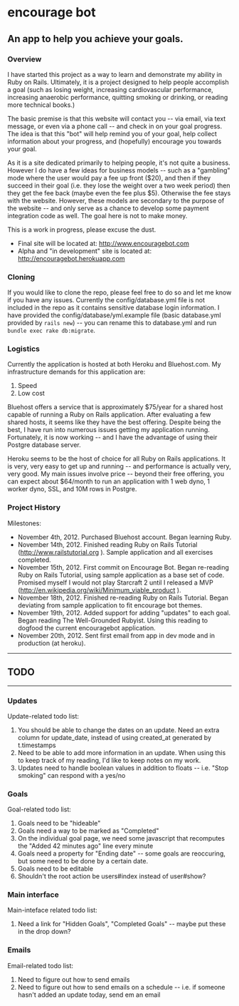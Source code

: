 encourage bot
=============

An app to help you achieve your goals.
--------------------------------------

### Overview

I have started this project as a way to learn and demonstrate my ability in Ruby on Rails. Ultimately, it is a project designed to help people accomplish a goal (such as losing weight, increasing cardiovascular performance, increasing anaerobic performance, quitting smoking or drinking, or reading more technical books.)

The basic premise is that this website will contact you -- via email, via text message, or even via a phone call -- and check in on your goal progress. The idea is that this "bot" will help remind you of your goal, help collect information about your progress, and (hopefully) encourage you towards your goal.

As it is a site dedicated primarily to helping people, it's not quite a business. However I do have a few ideas for business models -- such as a "gambling" mode where the user would pay a fee up front ($20), and then if they succeed in their goal (i.e. they lose the weight over a two week period) then they get the fee back (maybe even the fee plus $5). Otherwise the fee stays with the website. However, these models are secondary to the purpose of the website -- and only serve as a chance to develop some payment integration code as well. The goal here is not to make money.

This is a work in progress, please excuse the dust.

- Final site will be located at: http://www.encouragebot.com
- Alpha and "in development" site is located at: http://encouragebot.herokuapp.com

### Cloning

If you would like to clone the repo, please feel free to do so and let me know if you have any issues. Currently the config/database.yml file is not included in the repo as it contains sensitive database login information. I have provided the config/database/yml.example file (basic database.yml provided by `rails new`) -- you can rename this to database.yml and run `bundle exec rake db:migrate`.

### Logistics

Currently the application is hosted at both Heroku and Bluehost.com. My infrastructure demands for this application are:

1. Speed
2. Low cost

Bluehost offers a service that is approximately $75/year for a shared host capable of running a Ruby on Rails application. After evaluating a few shared hosts, it seems like they have the best offering. Despite being the best, I have run into numerous issues getting my application running. Fortunately, it is now working -- and I have the advantage of using their Postgre database server.

Heroku seems to be the host of choice for all Ruby on Rails applications. It is very, very easy to get up and running -- and performance is actually very, very good. My main issues involve price -- beyond their free offering, you can expect about $64/month to run an application with 1 web dyno, 1 worker dyno, SSL, and 10M rows in Postgre.

### Project History

Milestones:

- November 4th, 2012. Purchased Bluehost account. Began learning Ruby.
- November 14th, 2012. Finished reading Ruby on Rails Tutorial (http://www.railstutorial.org ). Sample application and all exercises completed.
- November 15th, 2012. First commit on Encourage Bot. Began re-reading Ruby on Rails Tutorial, using sample application as a base set of code. Promised myself I would not play Starcraft 2 until I released a MVP (http://en.wikipedia.org/wiki/Minimum_viable_product ). 
- November 18th, 2012. Finished re-reading Ruby on Rails Tutorial. Began deviating from sample application to fit encourage bot themes.
- November 19th, 2012. Added support for adding "updates" to each goal. Began reading The Well-Grounded Rubyist. Using this reading to dogfood the current encouragebot application. 
- November 20th, 2012. Sent first email from app in dev mode and in production (at heroku). 

---
## TODO
---

### Updates

Update-related todo list:  

1. You should be able to change the dates on an update. Need an extra column for update_date, instead of using created_at generated by t.timestamps
2. Need to be able to add more information in an update. When using this to keep track of my reading, I'd like to keep notes on my work.
3. Updates need to handle boolean values in addition to floats -- i.e. "Stop smoking" can respond with a yes/no

### Goals

Goal-related todo list:  

1. Goals need to be "hideable" 
2. Goals need a way to be marked as "Completed"
3. On the individual goal page, we need some javascript that recomputes the "Added 42 minutes ago" line every minute
4. Goals need a property for "Ending date" -- some goals are reoccuring, but some need to be done by a certain date.
5. Goals need to be editable
6. Shouldn't the root action be users#index instead of user#show? 

### Main interface

Main-inteface related todo list:  

1. Need a link for "Hidden Goals", "Completed Goals" -- maybe put these in the drop down?

### Emails

Email-related todo list:  

1. Need to figure out how to send emails
2. Need to figure out how to send emails on a schedule -- i.e. if someone hasn't added an update today, send em an email